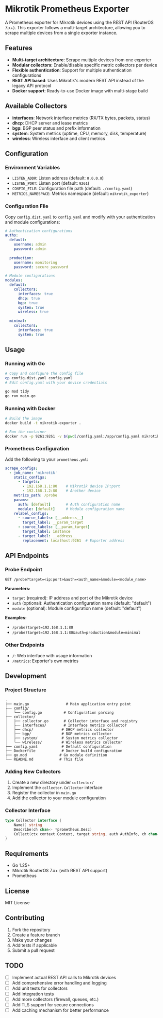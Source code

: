 # Mikrotik Prometheus Exporter

A Prometheus exporter for Mikrotik devices using the REST API (RouterOS 7.x+). This exporter follows a multi-target architecture, allowing you to scrape multiple devices from a single exporter instance.

## Features

- **Multi-target architecture**: Scrape multiple devices from one exporter
- **Modular collectors**: Enable/disable specific metric collectors per device
- **Flexible authentication**: Support for multiple authentication configurations
- **REST API based**: Uses Mikrotik's modern REST API instead of the legacy API protocol
- **Docker support**: Ready-to-use Docker image with multi-stage build

## Available Collectors

- **interfaces**: Network interface metrics (RX/TX bytes, packets, status)
- **dhcp**: DHCP server and lease metrics
- **bgp**: BGP peer status and prefix information
- **system**: System metrics (uptime, CPU, memory, disk, temperature)
- **wireless**: Wireless interface and client metrics

## Configuration

### Environment Variables

- `LISTEN_ADDR`: Listen address (default: `0.0.0.0`)
- `LISTEN_PORT`: Listen port (default: `9261`)
- `CONFIG_FILE`: Configuration file path (default: `./config.yaml`)
- `METRICS_NAMESPACE`: Metrics namespace (default: `mikrotik_exporter`)

### Configuration File

Copy `config.dist.yaml` to `config.yaml` and modify with your authentication and module configurations:

```yaml
# Authentication configurations
auths:
  default:
    username: admin
    password: admin
  
  production:
    username: monitoring
    password: secure_password

# Module configurations
modules:
  default:
    collectors:
      interfaces: true
      dhcp: true
      bgp: true
      system: true
      wireless: true
      
  minimal:
    collectors:
      interfaces: true
      system: true
```

## Usage

### Running with Go

```bash
# Copy and configure the config file
cp config.dist.yaml config.yaml
# Edit config.yaml with your device credentials

go mod tidy
go run main.go
```

### Running with Docker

```bash
# Build the image
docker build -t mikrotik-exporter .

# Run the container
docker run -p 9261:9261 -v $(pwd)/config.yaml:/app/config.yaml mikrotik-exporter
```

### Prometheus Configuration

Add the following to your `prometheus.yml`:

```yaml
scrape_configs:
  - job_name: 'mikrotik'
    static_configs:
      - targets:
        - 192.168.1.1:80    # Mikrotik device IP:port
        - 192.168.1.2:80    # Another device
    metrics_path: /probe
    params:
      auth: [default]       # Auth configuration name
      module: [default]     # Module configuration name
    relabel_configs:
      - source_labels: [__address__]
        target_label: __param_target
      - source_labels: [__param_target]
        target_label: instance
      - target_label: __address__
        replacement: localhost:9261  # Exporter address
```

## API Endpoints

### Probe Endpoint

```
GET /probe?target=<ip:port>&auth=<auth_name>&module=<module_name>
```

**Parameters:**
- `target` (required): IP address and port of the Mikrotik device
- `auth` (optional): Authentication configuration name (default: "default")
- `module` (optional): Module configuration name (default: "default")

**Examples:**
- `/probe?target=192.168.1.1:80`
- `/probe?target=192.168.1.1:80&auth=production&module=minimal`

### Other Endpoints

- `/`: Web interface with usage information
- `/metrics`: Exporter's own metrics

## Development

### Project Structure

```
.
├── main.go                 # Main application entry point
├── config/
│   └── config.go          # Configuration parsing
├── collector/
│   ├── collector.go       # Collector interface and registry
│   ├── interfaces/        # Interface metrics collector
│   ├── dhcp/             # DHCP metrics collector
│   ├── bgp/              # BGP metrics collector
│   ├── system/           # System metrics collector
│   └── wireless/         # Wireless metrics collector
├── config.yaml           # Default configuration
├── Dockerfile            # Docker build configuration
├── go.mod               # Go module definition
└── README.md            # This file
```

### Adding New Collectors

1. Create a new directory under `collector/`
2. Implement the `collector.Collector` interface
3. Register the collector in `main.go`
4. Add the collector to your module configuration

### Collector Interface

```go
type Collector interface {
    Name() string
    Describe(ch chan<- *prometheus.Desc)
    Collect(ctx context.Context, target string, auth AuthInfo, ch chan<- prometheus.Metric) error
}
```

## Requirements

- Go 1.25+
- Mikrotik RouterOS 7.x+ (with REST API support)
- Prometheus

## License

MIT License

## Contributing

1. Fork the repository
2. Create a feature branch
3. Make your changes
4. Add tests if applicable
5. Submit a pull request

## TODO

- [ ] Implement actual REST API calls to Mikrotik devices
- [ ] Add comprehensive error handling and logging
- [ ] Add unit tests for collectors
- [ ] Add integration tests
- [ ] Add more collectors (firewall, queues, etc.)
- [ ] Add TLS support for secure connections
- [ ] Add caching mechanism for better performance
